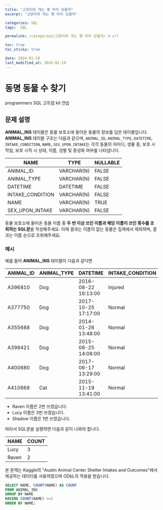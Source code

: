 ```yaml
---
title: "고양이와 개는 몇 마리 있을까"
excerpt: "고양이와 개는 몇 마리 있을까"

categories: SQL
tags:  SQL

permalink: /categories/고양이와 개는 몇 마리 있을까/ # url

toc: true
toc_sticky: true

date: 2024-01-19
last_modified_at: 2024-01-19
---
```


# 동명 동물 수 찾기

programmers SQL 고득점 kit 연습

## 문제 설명

**ANIMAL_INS** 테이블은 동물 보호소에 들어온 동물의 정보를 담은 테이블입니다. **ANIMAL_INS** 테이블 구조는 다음과 같으며, `ANIMAL_ID`, `ANIMAL_TYPE`, `DATETIME`, `INTAKE_CONDITION`, `NAME`, `SEX_UPON_INTAKE`는 각각 동물의 아이디, 생물 종, 보호 시작일, 보호 시작 시 상태, 이름, 성별 및 중성화 여부를 나타냅니다.

| NAME             | TYPE       | NULLABLE |
|------------------|------------|----------|
| ANIMAL_ID        | VARCHAR(N) | FALSE    |
| ANIMAL_TYPE      | VARCHAR(N) | FALSE    |
| DATETIME         | DATETIME   | FALSE    |
| INTAKE_CONDITION | VARCHAR(N) | FALSE    |
| NAME             | VARCHAR(N) | TRUE     |
| SEX_UPON_INTAKE  | VARCHAR(N) | FALSE    |

동물 보호소에 들어온 동물 이름 중 **두 번 이상 쓰인 이름과 해당 이름이 쓰인 횟수를 조회하는 SQL문**을 작성해주세요. 이때 결과는 이름이 없는 동물은 집계에서 제외하며, 결과는 이름 순으로 조회해주세요.

### 예시

예를 들어 **ANIMAL_INS** 테이블이 다음과 같다면

| ANIMAL_ID    | ANIMAL_TYPE | DATETIME            | INTAKE_CONDITION | NAME   | SEX_UPON_INTAKE |
|--------------|-------------|---------------------|------------------|--------|-----------------|
| A396810      | Dog         | 2016-08-22 16:13:00 | Injured          | Raven  | Spayed Female   |
| A377750      | Dog         | 2017-10-25 17:17:00 | Normal           | Lucy   | Spayed Female   |
| A355688      | Dog         | 2014-01-26 13:48:00 | Normal           | Shadow | Neutered Male   |
| A399421      | Dog         | 2015-08-25 14:08:00 | Normal           | Lucy   | Spayed Female   |
| A400680      | Dog         | 2017-06-17 13:29:00 | Normal           | Lucy   | Spayed Female   |
| A410668      | Cat         | 2015-11-19 13:41:00 | Normal           | Raven  | Spayed Female   |

- Raven 이름은 2번 쓰였습니다.
- Lucy 이름은 3번 쓰였습니다.
- Shadow 이름은 1번 쓰였습니다.

따라서 SQL문을 실행하면 다음과 같이 나와야 합니다.

| NAME  | COUNT |
|-------|-------|
| Lucy  | 3     |
| Raven | 2     |

본 문제는 Kaggle의 "Austin Animal Center Shelter Intakes and Outcomes"에서 제공하는 데이터를 사용하였으며 ODbL의 적용을 받습니다.

```sql
SELECT NAME, COUNT(NAME) AS COUNT
FROM ANIMAL_INS
GROUP BY NAME
HAVING COUNT(NAME) >=2
ORDER BY NAME;
```
